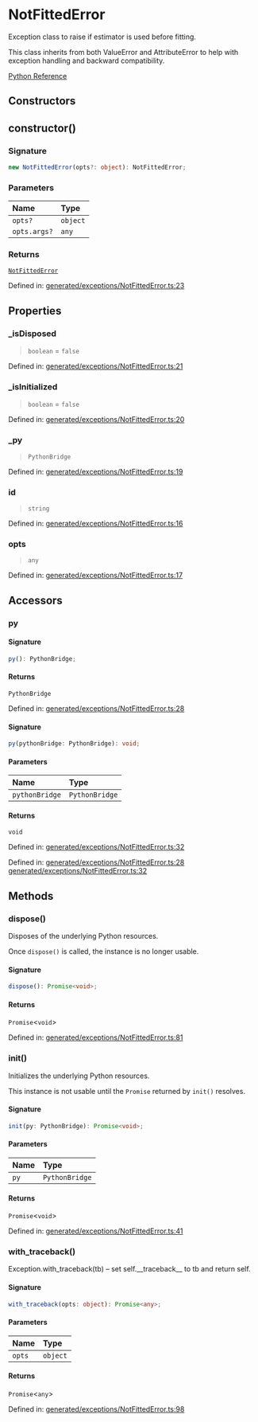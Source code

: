 # NotFittedError

Exception class to raise if estimator is used before fitting.

This class inherits from both ValueError and AttributeError to help with exception handling and backward compatibility.

[Python Reference](https://scikit-learn.org/stable/modules/generated/sklearn.exceptions.NotFittedError.html)

## Constructors

## constructor()

### Signature

```ts
new NotFittedError(opts?: object): NotFittedError;
```

### Parameters

| Name | Type |
| :------ | :------ |
| `opts?` | `object` |
| `opts.args?` | `any` |

### Returns

[`NotFittedError`](NotFittedError.md)

Defined in:  [generated/exceptions/NotFittedError.ts:23](https://github.com/transitive-bullshit/scikit-learn-ts/blob/f6c1fce/packages/sklearn/src/generated/exceptions/NotFittedError.ts#L23)

## Properties

### \_isDisposed

> `boolean`  = `false`

Defined in:  [generated/exceptions/NotFittedError.ts:21](https://github.com/transitive-bullshit/scikit-learn-ts/blob/f6c1fce/packages/sklearn/src/generated/exceptions/NotFittedError.ts#L21)

### \_isInitialized

> `boolean`  = `false`

Defined in:  [generated/exceptions/NotFittedError.ts:20](https://github.com/transitive-bullshit/scikit-learn-ts/blob/f6c1fce/packages/sklearn/src/generated/exceptions/NotFittedError.ts#L20)

### \_py

> `PythonBridge`

Defined in:  [generated/exceptions/NotFittedError.ts:19](https://github.com/transitive-bullshit/scikit-learn-ts/blob/f6c1fce/packages/sklearn/src/generated/exceptions/NotFittedError.ts#L19)

### id

> `string`

Defined in:  [generated/exceptions/NotFittedError.ts:16](https://github.com/transitive-bullshit/scikit-learn-ts/blob/f6c1fce/packages/sklearn/src/generated/exceptions/NotFittedError.ts#L16)

### opts

> `any`

Defined in:  [generated/exceptions/NotFittedError.ts:17](https://github.com/transitive-bullshit/scikit-learn-ts/blob/f6c1fce/packages/sklearn/src/generated/exceptions/NotFittedError.ts#L17)

## Accessors

### py

#### Signature

```ts
py(): PythonBridge;
```

#### Returns

`PythonBridge`

Defined in:  [generated/exceptions/NotFittedError.ts:28](https://github.com/transitive-bullshit/scikit-learn-ts/blob/f6c1fce/packages/sklearn/src/generated/exceptions/NotFittedError.ts#L28)

#### Signature

```ts
py(pythonBridge: PythonBridge): void;
```

#### Parameters

| Name | Type |
| :------ | :------ |
| `pythonBridge` | `PythonBridge` |

#### Returns

`void`

Defined in:  [generated/exceptions/NotFittedError.ts:32](https://github.com/transitive-bullshit/scikit-learn-ts/blob/f6c1fce/packages/sklearn/src/generated/exceptions/NotFittedError.ts#L32)

Defined in:  [generated/exceptions/NotFittedError.ts:28](https://github.com/transitive-bullshit/scikit-learn-ts/blob/f6c1fce/packages/sklearn/src/generated/exceptions/NotFittedError.ts#L28) [generated/exceptions/NotFittedError.ts:32](https://github.com/transitive-bullshit/scikit-learn-ts/blob/f6c1fce/packages/sklearn/src/generated/exceptions/NotFittedError.ts#L32)

## Methods

### dispose()

Disposes of the underlying Python resources.

Once `dispose()` is called, the instance is no longer usable.

#### Signature

```ts
dispose(): Promise<void>;
```

#### Returns

`Promise`\<`void`\>

Defined in:  [generated/exceptions/NotFittedError.ts:81](https://github.com/transitive-bullshit/scikit-learn-ts/blob/f6c1fce/packages/sklearn/src/generated/exceptions/NotFittedError.ts#L81)

### init()

Initializes the underlying Python resources.

This instance is not usable until the `Promise` returned by `init()` resolves.

#### Signature

```ts
init(py: PythonBridge): Promise<void>;
```

#### Parameters

| Name | Type |
| :------ | :------ |
| `py` | `PythonBridge` |

#### Returns

`Promise`\<`void`\>

Defined in:  [generated/exceptions/NotFittedError.ts:41](https://github.com/transitive-bullshit/scikit-learn-ts/blob/f6c1fce/packages/sklearn/src/generated/exceptions/NotFittedError.ts#L41)

### with\_traceback()

Exception.with\_traceback(tb) – set self.\_\_traceback\_\_ to tb and return self.

#### Signature

```ts
with_traceback(opts: object): Promise<any>;
```

#### Parameters

| Name | Type |
| :------ | :------ |
| `opts` | `object` |

#### Returns

`Promise`\<`any`\>

Defined in:  [generated/exceptions/NotFittedError.ts:98](https://github.com/transitive-bullshit/scikit-learn-ts/blob/f6c1fce/packages/sklearn/src/generated/exceptions/NotFittedError.ts#L98)
